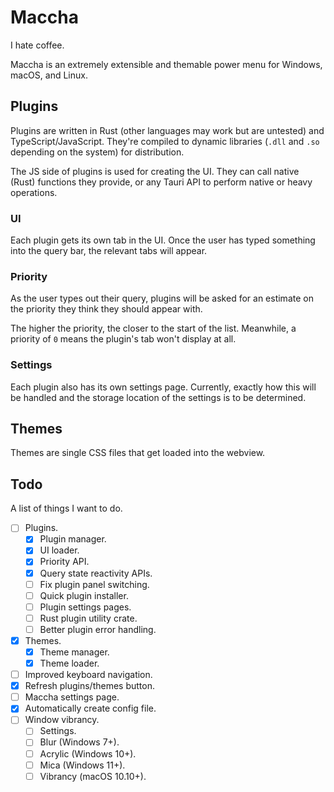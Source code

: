 # Maccha

I hate coffee.

Maccha is an extremely extensible and themable power menu for Windows, macOS, and Linux.

## Plugins

Plugins are written in Rust (other languages may work but are untested) and TypeScript/JavaScript. They're compiled to dynamic libraries (`.dll` and `.so` depending on the system) for distribution.

The JS side of plugins is used for creating the UI. They can call native (Rust) functions they provide, or any Tauri API to perform native or heavy operations.

### UI

Each plugin gets its own tab in the UI. Once the user has typed something into the query bar, the relevant tabs will appear.

### Priority

As the user types out their query, plugins will be asked for an estimate on the priority they think they should appear with.

The higher the priority, the closer to the start of the list. Meanwhile, a priority of `0` means the plugin's tab won't display at all.

### Settings

Each plugin also has its own settings page. Currently, exactly how this will be handled and the storage location of the settings is to be determined.

## Themes

Themes are single CSS files that get loaded into the webview.

## Todo

A list of things I want to do.

- [ ] Plugins.
	- [x] Plugin manager.
	- [x] UI loader.
	- [x] Priority API.
	- [x] Query state reactivity APIs.
	- [ ] Fix plugin panel switching.
	- [ ] Quick plugin installer.
	- [ ] Plugin settings pages.
	- [ ] Rust plugin utility crate.
	- [ ] Better plugin error handling.
- [x] Themes.
	- [x] Theme manager.
	- [x] Theme loader.
- [ ] Improved keyboard navigation.
- [x] Refresh plugins/themes button.
- [ ] Maccha settings page.
- [x] Automatically create config file.
- [ ] Window vibrancy.
	- [ ] Settings.
	- [ ] Blur (Windows 7+).
	- [ ] Acrylic (Windows 10+).
	- [ ] Mica (Windows 11+).
	- [ ] Vibrancy (macOS 10.10+).
